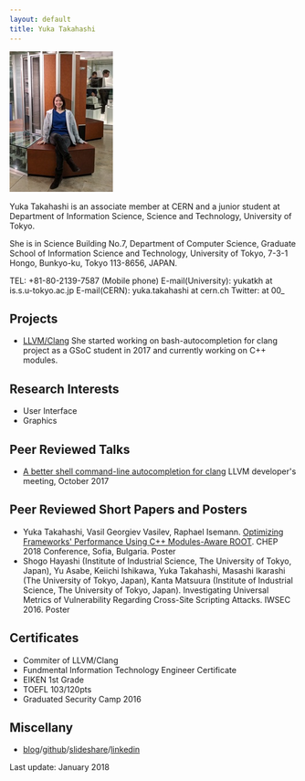 ```yaml
---
layout: default
title: Yuka Takahashi
---
```


![image](image/me3.jpeg)

Yuka Takahashi is an associate member at CERN
and a junior student at Department of Information Science,
Science and Technology,
University of Tokyo.

She is in Science Building No.7,
Department of Computer Science,
Graduate School of Information
Science and Technology,
University of Tokyo,
7-3-1 Hongo, Bunkyo-ku,
Tokyo 113-8656, JAPAN.

TEL: +81-80-2139-7587 (Mobile phone)
E-mail(University): yukatkh at is.s.u-tokyo.ac.jp
E-mail(CERN): yuka.takahashi at cern.ch
Twitter: at 00_
              
Projects
--------
- [LLVM/Clang](https://llvm.org/)
She started working on bash-autocompletion for clang project as a GSoC student in 2017 and currently working on C++ modules.

Research Interests
--------
- User Interface
- Graphics

Peer Reviewed Talks
--------
- [A better shell command-line autocompletion for clang](https://youtu.be/zLPwPdZBpSY)
  LLVM developer's meeting, October 2017

Peer Reviewed Short Papers and Posters
--------
- Yuka Takahashi, Vasil Georgiev Vasilev, Raphael Isemann. [Optimizing Frameworks' Performance Using C++ Modules-Aware ROOT](https://indico.cern.ch/event/587955/contributions/2937639/). CHEP 2018 Conference, Sofia, Bulgaria. Poster
- Shogo Hayashi (Institute of Industrial Science, The University of Tokyo, Japan), Yu Asabe, Keiichi Ishikawa, Yuka Takahashi, Masashi Ikarashi (The University of Tokyo, Japan), Kanta Matsuura (Institute of Industrial Science, The University of Tokyo, Japan). Investigating Universal Metrics of Vulnerability Regarding Cross-Site Scripting Attacks. IWSEC 2016. Poster

Certificates
--------
- Commiter of LLVM/Clang
- Fundmental Information Technology Engineer Certificate
- EIKEN 1st Grade
- TOEFL 103/120pts
- Graduated Security Camp 2016

Miscellany
--------
- [blog](http://yamaguchi-1024.hatenablog.com/)/[github](https://github.com/yamaguchi1024)/[slideshare](https://www.slideshare.net/yamaguchi_2048)/[linkedin](https://www.linkedin.com/in/yuka-takahashi-31a163140)

Last update: January 2018
